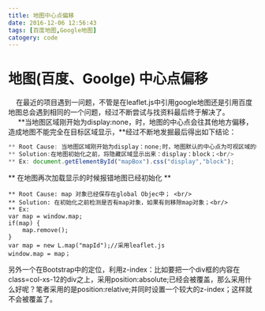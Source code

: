 ```yaml
---
title: 地图中心点偏移
date: 2016-12-06 12:56:43
tags: [百度地图,Google地图]
catogery: code
---
```

# 地图(百度、Goolge) 中心点偏移
&nbsp;&nbsp;&nbsp;&nbsp;在最近的项目遇到一问题，不管是在leaflet.js中引用google地图还是引用百度地图总会遇到相同的一个问题，经过不断尝试与找资料最后终于解决了。<br/>
&nbsp;&nbsp;&nbsp;&nbsp; **当地图区域刚开始为display:none，时，地图的中心点会往其他地方偏移，造成地图不能完全在目标区域显示，**经过不断地发掘最后得出如下结论：<br/>
```javascript
** Root Cause: 当地图区域刚开始为display：none;时，地图默认的中心点为可视区域的中心点，页面左上角开始，从而造成了地图偏移；<br/>
** Solution:在地图初始化之前，将隐藏区域显示出来：display：block；<br/>
** Ex: document.getElementById("mapBox").css("display","block");
```
** 在地图再次加载显示的时候报错地图已经初始化 **<br/>
```
** Root Cause: map 对象已经保存在global Objec中； <br/>
** Solution: 在初始化之前检测是否有map对象，如果有则移除map对象；<br/>
** Ex:
var map = window.map;
if(map) {
    map.remove();
}
var map = new L.map("mapId");//采用leaflet.js
window.map = map；
```
另外一个在Bootstrap中的定位，利用z-index：比如要把一个div框的内容在class=col-xs-12的div之上，采用position:absolute;已经会被覆盖，那么采用什么好呢？笔者采用的是position:relative;并同时设置一个较大的z-index；这样就不会被覆盖了。
